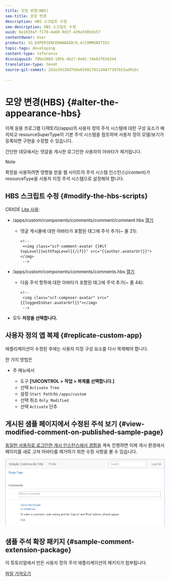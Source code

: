 ```yaml
---
title: 모양 변경(HBS)
seo-title: 모양 변경
description: HBS 스크립트 수정
seo-description: HBS 스크립트 수정
uuid: 6e1030af-f170-4a60-9d3f-439afd05de57
contentOwner: User
products: SG_EXPERIENCEMANAGER/6.4/COMMUNITIES
topic-tags: developing
content-type: reference
discoiquuid: 70be208d-185b-4b27-8e01-74e62f656344
translation-type: tm+mt
source-git-commit: 2d1e39120d79de029927011d48f7397b53ad91bc

---
```



# 모양 변경(HBS) {#alter-the-appearance-hbs}

이제 응용 프로그램 디렉토리(/apps)의 사용자 정의 주석 시스템에 대한 구성 요소가 배치되고 resourceSuperType이 기본 주석 시스템을 참조하며 사용자 정의 모델/보기가 등록되면 구현을 수정할 수 있습니다.

간단한 데모에서는 댓글을 게시한 로그인한 사용자의 아바타가 제거됩니다.

>[!NOTE]
>
>확장을 사용하려면 영향을 받을 웹 사이트의 주석 시스템 인스턴스(/content)가 resourceType을 사용자 지정 주석 시스템으로 설정해야 합니다.

## HBS 스크립트 수정 {#modify-the-hbs-scripts}

CRXDE [Lite 사용](../../help/sites-developing/developing-with-crxde-lite.md):

* /apps/custom/components/comments/comment/comment.hbs [열기](http://localhost:4502/crx/de/index.jsp#/apps/custom/components/comments/comment/comment.hbs)

   * 댓글 게시물에 대한 아바타가 포함된 태그에 주석 추가(~ 줄 21):

      ```
      <!--
       <<img class="scf-comment-avatar {{#if topLevel}}withTopLevel{{/if}}" src="{{author.avatarUrl}}"></img>
       -->
      ```

* /apps/custom/components/comments/comments.hbs [열기](http://localhost:4502/crx/de/index.jsp#/apps/custom/components/comments/comments.hbs)

   * 다음 주석 항목에 대한 아바타가 포함된 태그에 주석 추가(~ 줄 44):

      ```
      <!--
       <img class="scf-composer-avatar" src="{{loggedInUser.avatarUrl}}"></img>
       -->
      ```

* 모두 **저장을 선택합니다.**

## 사용자 정의 앱 복제 {#replicate-custom-app}

애플리케이션이 수정된 후에는 사용자 지정 구성 요소를 다시 복제해야 합니다.

한 가지 방법은

* 주 메뉴에서

   * 도구 **[!UICONTROL > 작업 > 복제를 선택합니다.]**
   * 선택 `Activate Tree`
   * 설정 `Start Path`:to `/apps/custom`
   * 선택 취소 `Only Modified`
   * 선택 `Activate` 단추

## 게시된 샘플 페이지에서 수정된 주석 보기 {#view-modified-comment-on-published-sample-page}

[동일한 사용자로 로그인한 게시 인스턴스에서 경험을](extend-sample-page.md#publish-sample-page) 계속 진행하면 이제 게시 환경에서 페이지를 새로 고쳐 아바타를 제거하기 위한 수정 사항을 볼 수 있습니다.

![chlimage_1-81](assets/chlimage_1-81.png)

## 샘플 주석 확장 패키지 {#sample-comment-extension-package}

이 튜토리얼에서 만든 사용자 정의 주석 애플리케이션의 패키지가 첨부됩니다.

[파일 가져오기](assets/sample-comment-extension-6-1-fp3.zip)